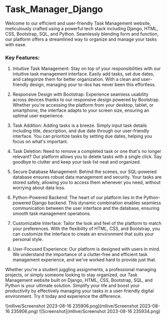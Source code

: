 # Task_Manager_Django
Welcome to our efficient and user-friendly Task Management website, meticulously crafted using a powerful tech stack including Django, HTML, CSS, Bootstrap, SQL, and Python. Seamlessly blending form and function, our platform offers a streamlined way to organize and manage your tasks with ease.

### Key Features:

1. Intuitive Task Management:
Stay on top of your responsibilities with our intuitive task management interface. Easily add tasks, set due dates, and categorize them for better organization. With a clean and user-friendly design, managing your to-dos has never been this effortless.

2. Responsive Design with Bootstrap:
Experience seamless usability across devices thanks to our responsive design powered by Bootstrap. Whether you're accessing the platform from your desktop, tablet, or smartphone, the interface adapts to your screen size, ensuring an optimal user experience.

3. Task Addition:
Adding tasks is a breeze. Simply input task details including title, description, and due date through our user-friendly interface. You can prioritize tasks by setting due dates, helping you focus on what's important.

4. Task Deletion:
Need to remove a completed task or one that's no longer relevant? Our platform allows you to delete tasks with a single click. Say goodbye to clutter and keep your task list neat and organized.

5. Secure Database Management:
Behind the scenes, our SQL-powered database ensures robust data management and security. Your tasks are stored safely, allowing you to access them whenever you need, without worrying about data loss.

6. Python-Powered Backend:
The heart of our platform lies in the Python-powered Django backend. This dynamic combination enables seamless communication between the user interface and the database, ensuring smooth task management operations.

7. Customizable Interface:
Tailor the look and feel of the platform to match your preferences. With the flexibility of HTML, CSS, and Bootstrap, you can customize the interface to create an environment that suits your personal style.

8. User-Focused Experience:
Our platform is designed with users in mind. We understand the importance of a clutter-free and efficient task management experience, and we've worked hard to provide just that.

Whether you're a student juggling assignments, a professional managing projects, or simply someone looking to stay organized, our Task Management website built on Django, HTML, CSS, Bootstrap, SQL, and Python is your ultimate solution. Simplify your life and boost your productivity by effectively managing your tasks in a user-friendly digital environment. Try it today and experience the difference.


![mllive/Screenshot 2023-08-16 235906.png](mllive/Screenshot 2023-08-16 235906.png)
![Screenshot](mllive/Screenshot 2023-08-16 235934.png)


